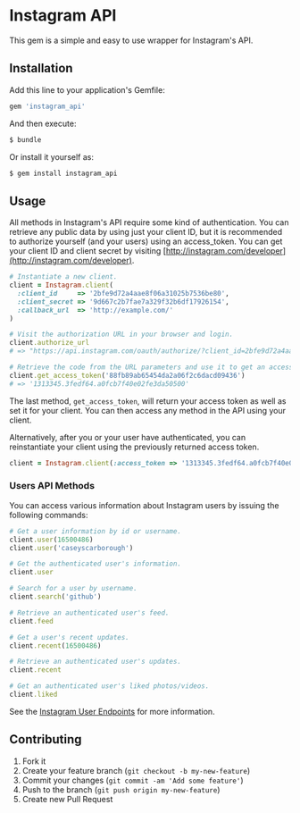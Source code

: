 # Instagram API

This gem is a simple and easy to use wrapper for Instagram's API.

## Installation

Add this line to your application's Gemfile:

```ruby
gem 'instagram_api'
```

And then execute:

```bash
$ bundle
```

Or install it yourself as:

```bash
$ gem install instagram_api
```

## Usage

All methods in Instagram's API require some kind of authentication. You can retrieve any public data by using just your client ID, but it is recommended to authorize yourself (and your users) using an access_token. You can get your client ID and client secret by visiting [http://instagram.com/developer](http://instagram.com/developer).

```ruby
# Instantiate a new client.
client = Instagram.client(
  :client_id     => '2bfe9d72a4aae8f06a31025b7536be80',
  :client_secret => '9d667c2b7fae7a329f32b6df17926154',
  :callback_url  => 'http://example.com/'
)

# Visit the authorization URL in your browser and login.
client.authorize_url
# => "https://api.instagram.com/oauth/authorize/?client_id=2bfe9d72a4aae8f06a31025b7536be80&redirect_uri=http://example.com/&response_type=code"

# Retrieve the code from the URL parameters and use it to get an access token.
client.get_access_token('88fb89ab65454da2a06f2c6dacd09436')
# => '1313345.3fedf64.a0fcb7f40e02fe3da50500'
```

The last method, `get_access_token`, will return your access token as well as set it for your client. You can then access any method in the API using your client.

Alternatively, after you or your user have authenticated, you can reinstantiate your client using the previously returned access token.

```ruby
client = Instagram.client(:access_token => '1313345.3fedf64.a0fcb7f40e02fe3da50500')
```

### Users API Methods

You can access various information about Instagram users by issuing the following commands:

```ruby
# Get a user information by id or username.
client.user(16500486)
client.user('caseyscarborough')

# Get the authenticated user's information.
client.user

# Search for a user by username.
client.search('github')

# Retrieve an authenticated user's feed.
client.feed

# Get a user's recent updates.
client.recent(16500486)

# Retrieve an authenticated user's updates.
client.recent

# Get an authenticated user's liked photos/videos.
client.liked
```

See the [Instagram User Endpoints](http://instagram.com/developer/endpoints/users/) for more information.

## Contributing

1. Fork it
2. Create your feature branch (`git checkout -b my-new-feature`)
3. Commit your changes (`git commit -am 'Add some feature'`)
4. Push to the branch (`git push origin my-new-feature`)
5. Create new Pull Request
